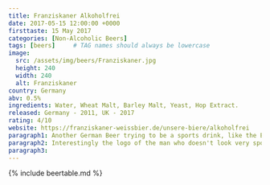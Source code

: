 ```yaml
---
title: Franziskaner Alkoholfrei
date: 2017-05-15 12:00:00 +0000
firsttaste: 15 May 2017
categories: [Non-Alcoholic Beers]
tags: [beers]     # TAG names should always be lowercase
image:
  src: /assets/img/beers/Franziskaner.jpg
  height: 240
  width: 240
  alt: Franziskaner
country: Germany
abv: 0.5%
ingredients: Water, Wheat Malt, Barley Malt, Yeast, Hop Extract.
released: Germany - 2011, UK - 2017
rating: 4/10
website: https://franziskaner-weissbier.de/unsere-biere/alkoholfrei
paragraph1: Another German Beer trying to be a sports drink, like the Erdinger one it didn't do it for me!
paragraph2: Interestingly the logo of the man who doesn't look very sporty which is ironic rather than isotonic.
paragraph3: 
---
```

{% include beertable.md %}
